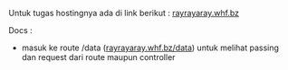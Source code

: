 Untuk tugas hostingnya ada di link berikut :
[rayrayaray.whf.bz](http://rayrayaray.whf.bz/)<!-- .element target="_blank" -->

Docs : 
- masuk ke route /data ([rayrayaray.whf.bz/data](http://rayrayaray.whf.bz/data)<!-- .element target="_blank" -->) untuk melihat passing dan request dari route maupun controller
